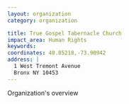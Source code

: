 ```yaml
---
layout: organization
category: organization

title: True Gospel Tabernacle Church
impact_area: Human Rights
keywords: 
coordinates: 40.85218,-73.90942
address: |
  1 West Tremont Avenue
  Bronx NY 10453
---
```

Organization's overview

